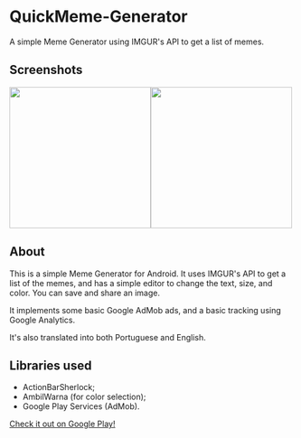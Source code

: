 # QuickMeme-Generator
A simple Meme Generator using IMGUR's API to get a list of memes.

## Screenshots
<img src="http://i.imgur.com/ZmWhLh8.jpg" width="250"><img src="http://i.imgur.com/0F3KHP4m.jpg" width="250">


## About
This is a simple Meme Generator for Android. It uses IMGUR's API to get a list of the memes, and has a simple editor to change the text, size, and color. You can save and share an image.

It implements some basic Google AdMob ads, and a basic tracking using Google Analytics.

It's also translated into both Portuguese and English.


## Libraries used
- ActionBarSherlock;
- AmbilWarna (for color selection);
- Google Play Services (AdMob).


[Check it out on Google Play!](https://play.google.com/store/apps/details?id=gerador.de.memes.meme)
